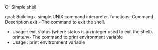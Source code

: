 C- Simple shell

goal: Building a simple UNIX command interpreter.
functions:
Command	Description
exit	- The command to exit the shell.
- Usage : exit status (where status is an integer used to exit the shell).
printenv- The command to print  environment variable
- Usage : print envitronment variable
